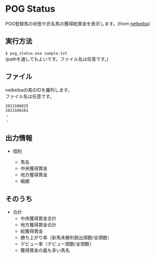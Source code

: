 # POG Status

POG登録馬の状態や氏名馬の獲得総賞金を表示します。(from [netkeiba](http://www.netkeiba.com))

## 実行方法

```$ pog_status.exe sample.txt```  
(pathを通してもよいです。ファイル名は任意です。)

## ファイル

netkeibaの馬のIDを羅列します。  
ファイル名は任意です。
```
2013106025
2013106101
・
・
```

## 出力情報

* 個別

    - 馬名
    - 中央獲得賞金
    - 地方獲得賞金
    - 戦績

## そのうち

* 合計
　　  
    - 中央獲得賞金合計
    - 地方獲得賞金合計
    - 総獲得賞金
    - 勝ち上がり率（新馬未勝利脱出頭数/全頭数）
    - デビュー率（デビュー頭数/全頭数）
    - 獲得賞金の最も多い馬名
